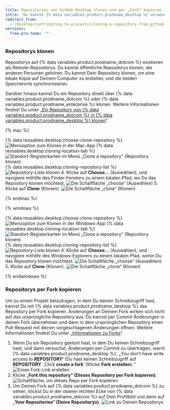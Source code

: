 ```yaml
---
title: Repositories von GitHub Desktop klonen und per „Fork“ kopieren
intro: 'Du kannst {% data variables.product.prodname_desktop %} verwenden, um Repositorys von {% data variables.product.prodname_dotcom %} zu klonen und per Fork zu kopieren.'
redirect_from:
  - /desktop/contributing-to-projects/cloning-a-repository-from-github-desktop
versions:
  free-pro-team: '*'
---
```


### Repositorys klonen
Repositorys auf {% data variables.product.prodname_dotcom %} existieren als Remote-Repositorys.  Du kannst öffentliche Repositorys klonen, die anderen Personen gehören. Du kannst Dein Repository klonen, um eine lokale Kopie auf Deinem Computer zu erstellen, und die beiden Speicherorte synchronisieren.

Darüber hinaus kannst Du ein Repository direkt über {% data variables.product.prodname_dotcom %} oder {% data variables.product.prodname_enterprise %} klonen. Weitere Informationen findest Du unter „[Ein Repository von {% data variables.product.prodname_dotcom %} in {% data variables.product.prodname_desktop %} klonen](/desktop/guides/contributing-to-projects/cloning-a-repository-from-github-to-github-desktop/)“.

{% mac %}

{% data reusables.desktop.choose-clone-repository %}
  ![Menüoption zum Klonen in der Mac-App](/assets/images/help/desktop/clone-file-menu-mac.png)
{% data reusables.desktop.cloning-location-tab %}
  ![Standort-Registerkarten im Menü „Clone a repository“ (Repository klonen)](/assets/images/help/desktop/choose-repository-location-mac.png)
{% data reusables.desktop.cloning-repository-list %}
  ![Repository-Liste klonen](/assets/images/help/desktop/clone-a-repository-list-mac.png)
4. Klicke auf **Choose...** (Auswählen), und navigiere mithilfe des Finder-Fensters zu einem lokalen Pfad, wo Du das Repository klonen möchtest. ![Die Schaltfläche „choose“ (Auswählen)](/assets/images/help/desktop/clone-choose-button-mac.png)
5. Klicke auf **Clone** (Klonen). ![Die Schaltfläche „clone“ (Klonen)](/assets/images/help/desktop/clone-button-mac.png)

{% endmac %}

{% windows %}

{% data reusables.desktop.choose-clone-repository %}
  ![Menüoption zum Klonen in der Windows-App](/assets/images/help/desktop/clone-file-menu-windows.png)
{% data reusables.desktop.cloning-location-tab %}
  ![Standort-Registerkarten im Menü „Clone a repository“ (Repository klonen)](/assets/images/help/desktop/choose-repository-location-win.png)
{% data reusables.desktop.cloning-repository-list %}
  ![Repository-Liste klonen](/assets/images/help/desktop/clone-a-repository-list-win.png)
4. Klicke auf **Choose...** (Auswählen), und navigiere mithilfe des Windows-Explorers zu einem lokalen Pfad, wohin Du das Repository klonen möchtest. ![Die Schaltfläche „choose“ (Auswählen)](/assets/images/help/desktop/clone-choose-button-win.png)
5. Klicke auf **Clone** (Klonen). ![Die Schaltfläche „clone“ (Klonen)](/assets/images/help/desktop/clone-button-win.png)

{% endwindows %}

### Repositorys per Fork kopieren
Um zu einem Projekt beizutragen, in dem Du keinen Schreibzugriff hast, kannst Du mit {% data variables.product.prodname_desktop %} das Repository per Fork kopieren. Änderungen an Deinem Fork wirken sich nicht auf das ursprüngliche Repository aus. Du kannst per Commit Änderungen in deinen Fork übernehmen und dann in dem ursprünglichen Repository einen Pull-Request mit deinen vorgeschlagenen Änderungen öffnen. Weitere Informationen findest Du unter „[Informationen zu Forks](/github/collaborating-with-issues-and-pull-requests/about-forks)“.

1. Wenn Du ein Repository geklont hast, in dem Du keinen Schreibzugriff hast, und dann versuchst, Änderungen per Commit zu übertragen, warnt {% data variables.product.prodname_desktop %}: „‚You don't have write access to **REPOSITORY**‘ (Du hast keinen Schreibzugriff auf **REPOSITORY**. ‚Click **create a fork**‘ (Klicke **Fork erstellen**).“ ![Einen Fork-Link erstellen](/assets/images/help/desktop/create-a-fork.png)
3. Klicke „**Fork this repository“ (Dieses Repository per Fork kopieren)**. ![Schaltfläche, um dieses Repo per Fork kopieren](/assets/images/help/desktop/fork-this-repo-button.png)
4. Um Deinen Fork auf {% data variables.product.prodname_dotcom %} zu sehen, klickst Du in der oberen rechten Ecke von {% data variables.product.prodname_dotcom %} auf Dein Profilbild und dann auf „**Your Repositories“ (Deine Repositorys)**. ![Link zu Deinen Repositorys](/assets/images/help/profile/your-repositories.png)
